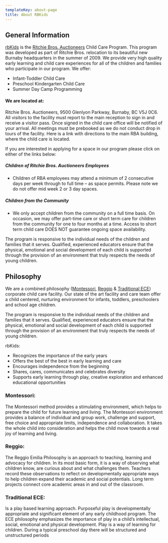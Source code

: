 ```yaml
---
templateKey: about-page
title: About RBKids
---
```

## General Information

[rbKids](/) is the [Ritchie Bros. Auctioneers](//rbauction.com) Child Care Program. This program was developed as part of Ritchie Bros. relocation to its beautiful new Burnaby headquarters in the summer of 2009. We provide very high quality early learning and child care experiences for all of the children and families who participate in our program.
We offer:

* Infant-Toddler Child Care
* Preschool Kindergarten Child Care
* Summer Day Camp Programming

#### We are located at:

Ritchie Bros. Auctioneers, 9500 Glenlyon Parkway, Burnaby, BC V5J 0C6.  All visitors to the facility must report to the main reception to sign in and receive a visitor pass.  Once signed in the child care office will be notified of your arrival.  All meetings must be prebooked as we do not conduct drop in tours of the facility. Here is a link with directions to the main RBA building, where the child care is located.

If you are interested in applying for a space in our program please click on either of the links below:

##### Children of Ritchie Bros. Auctioneers Employees

* Children of RBA employees may attend a minimum of 2 consecutive days per week through to full time – as space permits. Please note we do not offer mid week 2 or 3 day spaces.

##### Children from the Community

* We only accept children from the community on a full time basis. On occasion, we may offer part-time care or short term care for children from the community for one to four months at a time.  Access to short term child care DOES NOT guarantee ongoing space availability.

The program is responsive to the individual needs of the children and families that it serves. Qualified, experienced educators ensure that the physical, emotional and social development of each child is supported through the provision of an environment that truly respects the needs of young children.

## Philosophy

We are a combined philosophy ([Montessori](https://en.wikipedia.org/wiki/Montessori_education), [Reggio](https://en.wikipedia.org/wiki/Reggio_Emilia_approach) & [Traditional ECE](https://en.wikipedia.org/wiki/Early_childhood_education)) corporate child care facility. Our state of the art facility and care team offer a child centered, nurturing environment for infants, toddlers, preschoolers and school age children.

The program is responsive to the individual needs of the children and families that it serves. Qualified, experienced educators ensure that the physical, emotional and social development of each child is supported through the provision of an environment that truly respects the needs of young children.

rbKids:

* Recognizes the importance of the early years
* Offers the best of the best in early learning and care
* Encourages independence from the beginning
* Shares, cares, communicates and celebrates diversity
* Supports early learning through play, creative exploration and enhanced educational opportunities

### Montessori:

The Montessori method provides a stimulating environment, which helps to prepare the child for future learning and living. The Montessori environment provides a balance of individual and group work, challenge and support, free choice and appropriate limits, independence and collaboration. It takes the whole child into consideration and helps the child move towards a real joy of learning and living.

### Reggio:

The Reggio Emilia Philosophy is an approach to teaching, learning and advocacy for children. In its most basic form, it is a way of observing what children know, are curious about and what challenges them. Teachers record these observations to reflect on developmentally appropriate ways to help children expand their academic and social potentials. Long term projects connect core academic areas in and out of the classroom.

### Traditional ECE:

Is a play based learning approach. Purposeful play is developmentally appropriate and significant element of any early childhood program.  The ECE philosophy emphasizes the importance of play in a child’s intellectual, social, emotional and physical development. Play is a way of learning for children. During a typical preschool day there will be structured and unstructured periods
